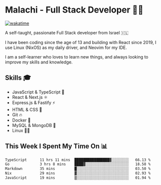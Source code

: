 # Malachi - Full Stack Developer 🚀🔥
[![wakatime](https://wakatime.com/badge/user/112ec769-e669-4b78-a46f-cf4343930741.svg)](https://wakatime.com/@112ec769-e669-4b78-a46f-cf4343930741)

A self-taught, passionate Full Stack developer from Israel 🇮🇱

I have been coding since the age of 13 and building with React since 2019, I use Linux (NixOS) as my daily driver, and Neovim for my IDE.

I am a self-learner who loves to learn new things, and always looking to improve my skills and knowledge.

## Skills 🎓
- JavaScript & TypeScript 💎
- React & Next.js ⚛️
- Express.js & Fastify ⚡️
- HTML & CSS 🎨
- Git 🔥
- Docker 🐳
- MySQL & MongoDB 💾
- Linux 👨‍💻

## This Week I Spent My Time On 📊
<!--START_SECTION:waka-->

```txt
TypeScript      11 hrs 11 mins  ████████████████▓░░░░░░░░   66.13 %
Go              3 hrs 8 mins    ████▓░░░░░░░░░░░░░░░░░░░░   18.58 %
Markdown        35 mins         █░░░░░░░░░░░░░░░░░░░░░░░░   03.50 %
Nix             29 mins         ▓░░░░░░░░░░░░░░░░░░░░░░░░   02.93 %
JavaScript      19 mins         ▒░░░░░░░░░░░░░░░░░░░░░░░░   01.94 %
```

<!--END_SECTION:waka-->
